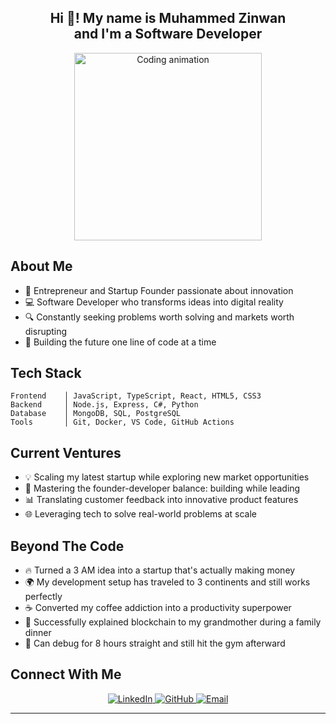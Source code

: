 <h2 align="center">Hi 👋! My name is Muhammed Zinwan<br>and I'm a Software Developer</h2>

<div align="center">
  <img src="https://media.giphy.com/media/qgQUggAC3Pfv687qPC/giphy.gif" alt="Coding animation" width="300"/>
</div>

## About Me
- 🚀 Entrepreneur and Startup Founder passionate about innovation
- 💻 Software Developer who transforms ideas into digital reality
- 🔍 Constantly seeking problems worth solving and markets worth disrupting
- 🌱 Building the future one line of code at a time

## Tech Stack

```text
Frontend    │ JavaScript, TypeScript, React, HTML5, CSS3
Backend     │ Node.js, Express, C#, Python
Database    │ MongoDB, SQL, PostgreSQL
Tools       │ Git, Docker, VS Code, GitHub Actions
```

## Current Ventures
- 💡 Scaling my latest startup while exploring new market opportunities
- 🔄 Mastering the founder-developer balance: building while leading
- 📊 Translating customer feedback into innovative product features
- 🌐 Leveraging tech to solve real-world problems at scale

## Beyond The Code
- 🔥 Turned a 3 AM idea into a startup that's actually making money
- 🌍 My development setup has traveled to 3 continents and still works perfectly
- ☕ Converted my coffee addiction into a productivity superpower
- 🎲 Successfully explained blockchain to my grandmother during a family dinner
- 💪 Can debug for 8 hours straight and still hit the gym afterward

## Connect With Me
<div align="center">
  <a href="https://linkedin.com/in/muhammedzinwan" target="_blank">
    <img src="https://img.shields.io/badge/LinkedIn-0077B5?style=for-the-badge&logo=linkedin&logoColor=white" alt="LinkedIn"/>
  </a>
  <a href="https://github.com/muhammedzinwan" target="_blank">
    <img src="https://img.shields.io/badge/GitHub-100000?style=for-the-badge&logo=github&logoColor=white" alt="GitHub"/>
  </a>
  <a href="mailto:muhammedzinwan@gmail.com">
    <img src="https://img.shields.io/badge/Email-D14836?style=for-the-badge&logo=gmail&logoColor=white" alt="Email"/>
  </a>
</div>

---
<!--
<div align="center">
  <img src="https://github-readme-streak-stats.herokuapp.com/?user=muhammedzinwan&theme=dracula" alt="GitHub streak stats"/>
</div> -->
